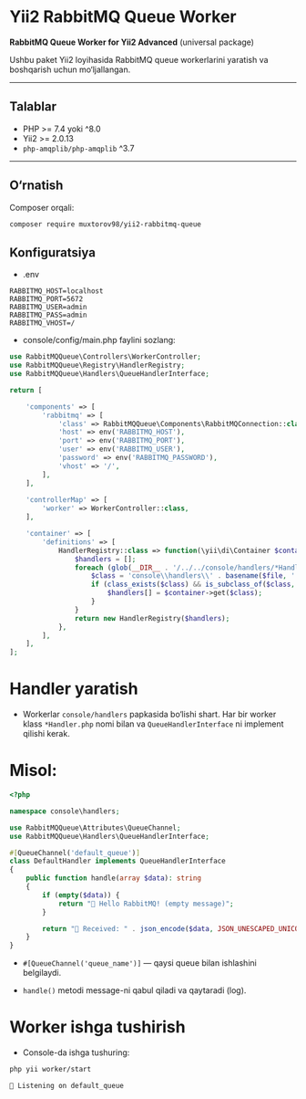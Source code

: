 # Yii2 RabbitMQ Queue Worker

**RabbitMQ Queue Worker for Yii2 Advanced** (universal package)  

Ushbu paket Yii2 loyihasida RabbitMQ queue workerlarini yaratish va boshqarish uchun mo‘ljallangan.

---

## Talablar

- PHP >= 7.4 yoki ^8.0  
- Yii2 >= 2.0.13  
- `php-amqplib/php-amqplib` ^3.7  

---

## O‘rnatish

Composer orqali:

```bash
composer require muxtorov98/yii2-rabbitmq-queue
```

## Konfiguratsiya

- .env

```env
RABBITMQ_HOST=localhost
RABBITMQ_PORT=5672
RABBITMQ_USER=admin
RABBITMQ_PASS=admin
RABBITMQ_VHOST=/
```

- console/config/main.php faylini sozlang:

```php
use RabbitMQQueue\Controllers\WorkerController;
use RabbitMQQueue\Registry\HandlerRegistry;
use RabbitMQQueue\Handlers\QueueHandlerInterface;

return [

    'components' => [
        'rabbitmq' => [
            'class' => RabbitMQQueue\Components\RabbitMQConnection::class,
            'host' => env('RABBITMQ_HOST'),
            'port' => env('RABBITMQ_PORT'),
            'user' => env('RABBITMQ_USER'),
            'password' => env('RABBITMQ_PASSWORD'),
            'vhost' => '/',
        ],
    ],
 
    'controllerMap' => [
        'worker' => WorkerController::class,
    ],

    'container' => [
        'definitions' => [
            HandlerRegistry::class => function(\yii\di\Container $container) {
                $handlers = [];
                foreach (glob(__DIR__ . '/../../console/handlers/*Handler.php') as $file) {
                    $class = 'console\\handlers\\' . basename($file, '.php');
                    if (class_exists($class) && is_subclass_of($class, QueueHandlerInterface::class)) {
                        $handlers[] = $container->get($class);
                    }
                }
                return new HandlerRegistry($handlers);
            },
        ],
    ],
];
```
# Handler yaratish

- Workerlar `console/handlers` papkasida bo‘lishi shart. Har bir worker klass `*Handler.php` nomi bilan va `QueueHandlerInterface` ni implement qilishi kerak.

# Misol:

```php
<?php

namespace console\handlers;

use RabbitMQQueue\Attributes\QueueChannel;
use RabbitMQQueue\Handlers\QueueHandlerInterface;

#[QueueChannel('default_queue')]
class DefaultHandler implements QueueHandlerInterface
{
    public function handle(array $data): string
    {
        if (empty($data)) {
            return "👋 Hello RabbitMQ! (empty message)";
        }

        return "📨 Received: " . json_encode($data, JSON_UNESCAPED_UNICODE);
    }
}
```

- `#[QueueChannel('queue_name')]` — qaysi queue bilan ishlashini belgilaydi.

- `handle()` metodi message-ni qabul qiladi va qaytaradi (log).

# Worker ishga tushirish

- Console-da ishga tushuring:

```bash
php yii worker/start

👷 Listening on default_queue
```
